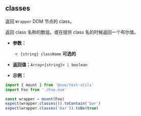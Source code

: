 ## classes

返回 `Wrapper` DOM 节点的 class。

返回 class 名称的数组。或在提供 class 名的时候返回一个布尔值。

- **参数：**

  - `{string} className` **可选的**

- **返回值：**`Array<{string}> | boolean`

- **示例：**

```js
import { mount } from '@vue/test-utils'
import Foo from './Foo.vue'

const wrapper = mount(Foo)
expect(wrapper.classes()).toContain('bar')
expect(wrapper.classes('bar')).toBe(true)
```
